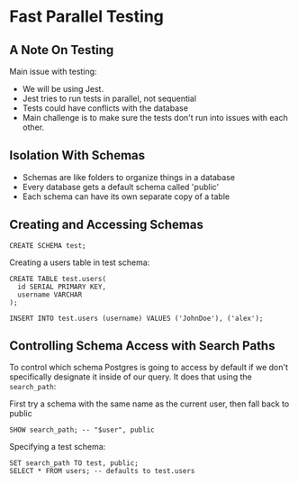 # Fast Parallel Testing

## A Note On Testing

Main issue with testing:
* We will be using Jest.
* Jest tries to run tests in parallel, not sequential
* Tests could have conflicts with the database
* Main challenge is to make sure the tests don't run into issues with each other.

## Isolation With Schemas

* Schemas are like folders to organize things in a database
* Every database gets a default schema called 'public'
* Each schema can have its own separate copy of a table

## Creating and Accessing Schemas

```postgresql
CREATE SCHEMA test;
```

Creating a users table in test schema: 
```postgresql
CREATE TABLE test.users(
  id SERIAL PRIMARY KEY,
  username VARCHAR
);

INSERT INTO test.users (username) VALUES ('JohnDoe'), ('alex');
```

## Controlling Schema Access with Search Paths

To control which schema Postgres is going to access by default if we don't specifically
designate it inside of our query. It does that using the `search_path`:  

First try a schema with the same name as the current user, then fall back to public
```postgresql
SHOW search_path; -- "$user", public
```

Specifying a test schema: 
```postgresql
SET search_path TO test, public;
SELECT * FROM users; -- defaults to test.users
```
